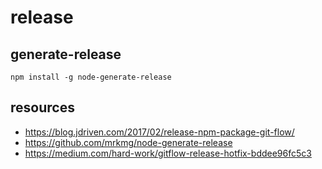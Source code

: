 # release

## generate-release
```shell
npm install -g node-generate-release
```

## resources
- https://blog.jdriven.com/2017/02/release-npm-package-git-flow/
- https://github.com/mrkmg/node-generate-release
- https://medium.com/hard-work/gitflow-release-hotfix-bddee96fc5c3
